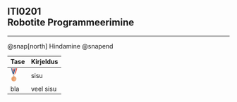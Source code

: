 ## ITI0201<br />Robotite Programmeerimine

---

@snap[north]
Hindamine
@snapend

Tase | Kirjeldus
-----|----------
<img src="assets/image/bronze.jpg" height="30"> | sisu
bla | veel sisu

